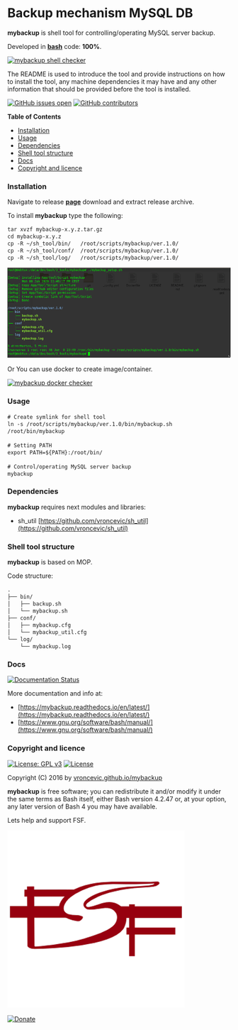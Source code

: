 # Backup mechanism MySQL DB

**mybackup** is shell tool for controlling/operating MySQL server backup.

Developed in **[bash](https://en.wikipedia.org/wiki/Bash_(Unix_shell))** code: **100%**.

[![mybackup shell checker](https://github.com/vroncevic/mybackup/workflows/mybackup%20shell%20checker/badge.svg)](https://github.com/vroncevic/mybackup/actions?query=workflow%3A%22mybackup+shell+checker%22)

The README is used to introduce the tool and provide instructions on
how to install the tool, any machine dependencies it may have and any
other information that should be provided before the tool is installed.

[![GitHub issues open](https://img.shields.io/github/issues/vroncevic/mybackup.svg)](https://github.com/vroncevic/mybackup/issues) [![GitHub contributors](https://img.shields.io/github/contributors/vroncevic/mybackup.svg)](https://github.com/vroncevic/mybackup/graphs/contributors)

<!-- START doctoc generated TOC please keep comment here to allow auto update -->
<!-- DON'T EDIT THIS SECTION, INSTEAD RE-RUN doctoc TO UPDATE -->
**Table of Contents**

- [Installation](#installation)
- [Usage](#usage)
- [Dependencies](#dependencies)
- [Shell tool structure](#shell-tool-structure)
- [Docs](#docs)
- [Copyright and licence](#copyright-and-licence)

<!-- END doctoc generated TOC please keep comment here to allow auto update -->

### Installation

Navigate to release **[page](https://github.com/vroncevic/mybackup/releases)** download and extract release archive.

To install **mybackup** type the following:

```
tar xvzf mybackup-x.y.z.tar.gz
cd mybackup-x.y.z
cp -R ~/sh_tool/bin/   /root/scripts/mybackup/ver.1.0/
cp -R ~/sh_tool/conf/  /root/scripts/mybackup/ver.1.0/
cp -R ~/sh_tool/log/   /root/scripts/mybackup/ver.1.0/
```
![alt tag](https://raw.githubusercontent.com/vroncevic/mybackup/dev/docs/setup_tree.png)

Or You can use docker to create image/container.

[![mybackup docker checker](https://github.com/vroncevic/mybackup/workflows/mybackup%20docker%20checker/badge.svg)](https://github.com/vroncevic/mybackup/actions?query=workflow%3A%22mybackup+docker+checker%22)

### Usage

```
# Create symlink for shell tool
ln -s /root/scripts/mybackup/ver.1.0/bin/mybackup.sh /root/bin/mybackup

# Setting PATH
export PATH=${PATH}:/root/bin/

# Control/operating MySQL server backup
mybackup
```

### Dependencies

**mybackup** requires next modules and libraries:
* sh_util [https://github.com/vroncevic/sh_util](https://github.com/vroncevic/sh_util)

### Shell tool structure

**mybackup** is based on MOP.

Code structure:
```
.
├── bin/
│   ├── backup.sh
│   └── mybackup.sh
├── conf/
│   ├── mybackup.cfg
│   └── mybackup_util.cfg
└── log/
    └── mybackup.log
```

### Docs

[![Documentation Status](https://readthedocs.org/projects/mybackup/badge/?version=latest)](https://mybackup.readthedocs.io/projects/mybackup/en/latest/?badge=latest)

More documentation and info at:
* [https://mybackup.readthedocs.io/en/latest/](https://mybackup.readthedocs.io/en/latest/)
* [https://www.gnu.org/software/bash/manual/](https://www.gnu.org/software/bash/manual/)

### Copyright and licence

[![License: GPL v3](https://img.shields.io/badge/License-GPLv3-blue.svg)](https://www.gnu.org/licenses/gpl-3.0) [![License](https://img.shields.io/badge/License-Apache%202.0-blue.svg)](https://opensource.org/licenses/Apache-2.0)

Copyright (C) 2016 by [vroncevic.github.io/mybackup](https://vroncevic.github.io/mybackup)

**mybackup** is free software; you can redistribute it and/or modify
it under the same terms as Bash itself, either Bash version 4.2.47 or,
at your option, any later version of Bash 4 you may have available.

Lets help and support FSF.

[![Free Software Foundation](https://raw.githubusercontent.com/vroncevic/mybackup/dev/docs/fsf-logo_1.png)](https://my.fsf.org/)

[![Donate](https://www.paypalobjects.com/en_US/i/btn/btn_donateCC_LG.gif)](https://my.fsf.org/donate/)
